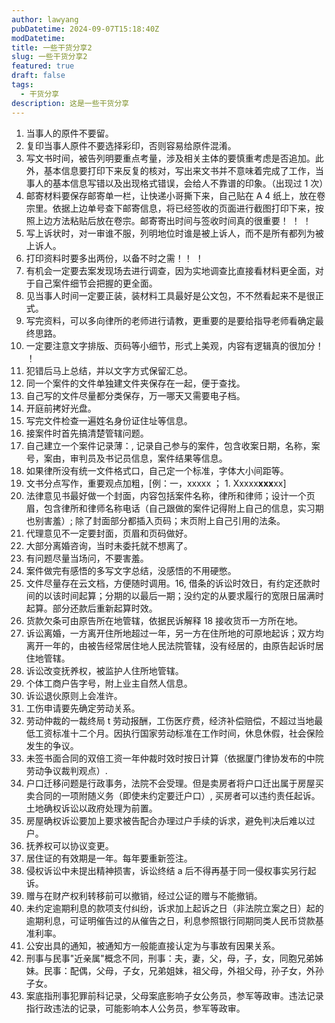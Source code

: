 ```yaml
---
author: lawyang
pubDatetime: 2024-09-07T15:18:40Z
modDatetime: 
title: 一些干货分享2
slug: 一些干货分享2
featured: true
draft: false
tags:
  - 干货分享
description: 这是一些干货分享
---
```

1. 当事人的原件不要留。
2. 复印当事人原件不要选择彩印，否则容易给原件混淆。
3. 写文书时间，被告列明要重点考量，涉及相关主体的要慎重考虑是否追加。此外，基本信息要打印下来反复的核对，写出来文书并不意味着完成了工作，当事人的基本信息写错以及出现格式错误，会给人不靠谱的印象。（出现过 1 次）
4. 邮寄材料要保存邮寄单一栏，让快递小哥撕下来，自己贴在 A 4 纸上，放在卷宗里。依据上边单号查下邮寄信息，将已经签收的页面进行截图打印下来，按照上边方法粘贴后放在卷宗。邮寄寄出时间与签收时间真的很重要！ ！ ！
5. 写上诉状时，对一审谁不服，列明地位时谁是被上诉人，而不是所有都列为被上诉人。
6. 打印资料时要多出两份，以备不时之需！！ ！
7. 有机会一定要去案发现场去进行调查，因为实地调查比直接看材料更全面，对于自己案件细节会把握的更全面。
8. 见当事人时间一定要正装，装材料工具最好是公文包，不不然看起来不是很正式。
9. 写完资料，可以多向律所的老师进行请教，更重要的是要给指导老师看确定最终思路。
10. 一定要注意文字排版、页码等小细节，形式上美观，内容有逻辑真的很加分！ ！
11. 犯错后马上总结，并以文字方式保留汇总。
12. 同一个案件的文件单独建文件夹保存在一起，便于查找。
13. 自己写的文件尽量都分类保存，万一哪天又需要电子档。
14. 开庭前拷好光盘。
15. 写完文件检查一遍姓名身份证住址等信息。
16. 接案件时首先搞清楚管辖问题。
17. 自己建立一个案件记录薄：, 记录自己参与的案件，包含收案日期，名称，案号，案由，审判员及书记员信息，案件结果等信息。
18. 如果律所没有统一文件格式口，自己定一个标准，字体大小间距等。
19. 文书分点写作，重要观点加粗，[例：一，xxxxx  ； 1. Xxxxx**xxx**xx]
20. 法律意见书最好做一个封面，内容包括案件名称，律所和律师；设计一个页眉，包含律所和律师名称电话（自己跟做的案件记得附上自己的信息，实习期也别害羞）; 除了封面部分都插入页码；末页附上自己引用的法条。
21. 代理意见不一定要封面，页眉和页码做好。
22. 大部分离婚咨询，当时未委托就不想离了。
23. 有问题尽量当场问，不要害羞。
24. 案件做完有感悟的多写文字总结，没感悟的不用硬憋。
25. 文件尽量存在云文档，方便随时调用。16, 借条的诉讼时效日，有约定还款时间的以该时间起算；分期的以最后一期；没约定的从要求履行的宽限日届满时起算。部分还款后重新起算时效。
26. 货款欠条可由原告所在地管辖，依据民诉解释 18 接收货币一方所在地。
27. 诉讼离婚，一方离开住所地超过一年，另一方在住所地的可原地起诉；双方均离开一年的，由被告经常居住地人民法院管辖，没有经居的，由原告起诉时居住地管辖。
28. 诉讼改变抚养权，被监护人住所地管辖。
29. 个体工商户告字号，附上业主自然人信息。
30. 诉讼退伙原则上会准许。
31. 工伤申请要先确定劳动关系。
32. 劳动仲裁的一裁终局 t 劳动报酬，工伤医疗费，经济补偿赔偿，不超过当地最低工资标准十二个月。因执行国家劳动标准在工作时间，休息休假，社会保险发生的争议。
33. 未签书面合同的双倍工资一年仲裁时效时按日计算（依据厦门律协发布的中院劳动争议裁判观点）. 
34. 户口迁移问题是行政事务，法院不会受理。但是卖房者将户口迁出属于房屋买卖合同的一项附随义务（即使未约定要迁户口）, 买房者可以违约责任起诉。土地确权诉讼以政府处理为前置。
35. 房屋确权诉讼要加上要求被告配合办理过户手续的诉求，避免判决后难以过户。
36. 抚养权可以协议变更。
37. 居住证的有效期是一年。每年要重新签注。
38. 侵权诉讼中未提出精神损害，诉讼终结 a 后不得再基于同一侵权事实另行起诉。
39. 赠与在财产权利转移前可以撤销，经过公证的赠与不能撤销。
40. 未约定逾期利息的款项支付纠纷，诉求加上起诉之日（非法院立案之日）起的逾期利息，可证明催告过的从催告之日，利息参照银行同期同类人民币贷款基准利率。
41. 公安出具的通知，被通知方一般能直接认定为与事故有因果关系。
42. 刑事与民事"近亲属"概念不同，刑事：夫，妻，父，母，子，女，同胞兄弟姊妹。民事：配偶，父母，子女，兄弟姐妹，祖父母，外祖父母，孙子女，外孙子女。
43. 案底指刑事犯罪前科记录，父母案底影响子女公务员，参军等政审。违法记录指行政违法的记录，可能影响本人公务员，参军等政审。